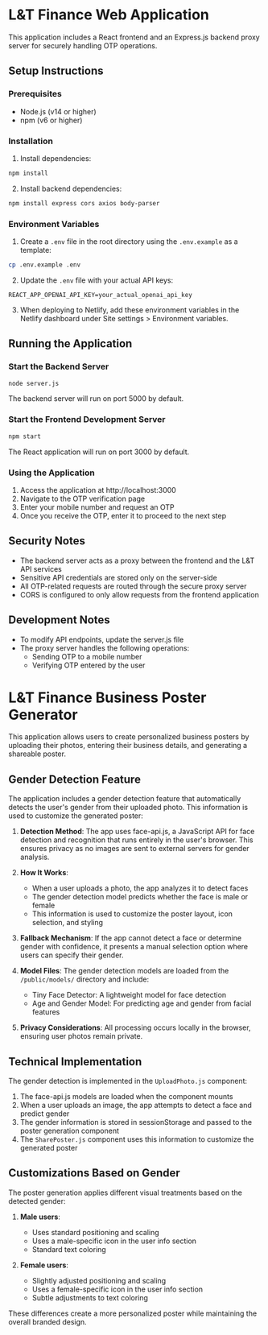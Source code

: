 # L&T Finance Web Application

This application includes a React frontend and an Express.js backend proxy server for securely handling OTP operations.

## Setup Instructions

### Prerequisites
- Node.js (v14 or higher)
- npm (v6 or higher)

### Installation

1. Install dependencies:
```bash
npm install
```

2. Install backend dependencies:
```bash
npm install express cors axios body-parser
```

### Environment Variables

1. Create a `.env` file in the root directory using the `.env.example` as a template:
```bash
cp .env.example .env
```

2. Update the `.env` file with your actual API keys:
```
REACT_APP_OPENAI_API_KEY=your_actual_openai_api_key
```

3. When deploying to Netlify, add these environment variables in the Netlify dashboard under Site settings > Environment variables.

## Running the Application

### Start the Backend Server
```bash
node server.js
```
The backend server will run on port 5000 by default.

### Start the Frontend Development Server
```bash
npm start
```
The React application will run on port 3000 by default.

### Using the Application

1. Access the application at http://localhost:3000
2. Navigate to the OTP verification page
3. Enter your mobile number and request an OTP
4. Once you receive the OTP, enter it to proceed to the next step

## Security Notes

- The backend server acts as a proxy between the frontend and the L&T API services
- Sensitive API credentials are stored only on the server-side
- All OTP-related requests are routed through the secure proxy server
- CORS is configured to only allow requests from the frontend application

## Development Notes

- To modify API endpoints, update the server.js file
- The proxy server handles the following operations:
  - Sending OTP to a mobile number
  - Verifying OTP entered by the user

# L&T Finance Business Poster Generator

This application allows users to create personalized business posters by uploading their photos, entering their business details, and generating a shareable poster.

## Gender Detection Feature

The application includes a gender detection feature that automatically detects the user's gender from their uploaded photo. This information is used to customize the generated poster:

1. **Detection Method**: The app uses face-api.js, a JavaScript API for face detection and recognition that runs entirely in the user's browser. This ensures privacy as no images are sent to external servers for gender analysis.

2. **How It Works**:
   - When a user uploads a photo, the app analyzes it to detect faces
   - The gender detection model predicts whether the face is male or female
   - This information is used to customize the poster layout, icon selection, and styling

3. **Fallback Mechanism**: If the app cannot detect a face or determine gender with confidence, it presents a manual selection option where users can specify their gender.

4. **Model Files**: The gender detection models are loaded from the `/public/models/` directory and include:
   - Tiny Face Detector: A lightweight model for face detection
   - Age and Gender Model: For predicting age and gender from facial features

5. **Privacy Considerations**: All processing occurs locally in the browser, ensuring user photos remain private.

## Technical Implementation

The gender detection is implemented in the `UploadPhoto.js` component:

1. The face-api.js models are loaded when the component mounts
2. When a user uploads an image, the app attempts to detect a face and predict gender
3. The gender information is stored in sessionStorage and passed to the poster generation component
4. The `SharePoster.js` component uses this information to customize the generated poster

## Customizations Based on Gender

The poster generation applies different visual treatments based on the detected gender:

1. **Male users**:
   - Uses standard positioning and scaling
   - Uses a male-specific icon in the user info section
   - Standard text coloring

2. **Female users**:
   - Slightly adjusted positioning and scaling
   - Uses a female-specific icon in the user info section
   - Subtle adjustments to text coloring

These differences create a more personalized poster while maintaining the overall branded design.
